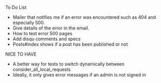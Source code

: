 To Do List

* Mailer that notifies me if an error was encountered such as 404 and especially 500.
* Give details of the error in the email.
* How to test error 500 pages
* Add disqu comments and specs
* Posts#index shows if a post has been published or not

NICE TO HAVE
* A better way for tests to switch dynamically between consider_all_local_requests
* Ideally, it only gives error messages if an admin is not signed in